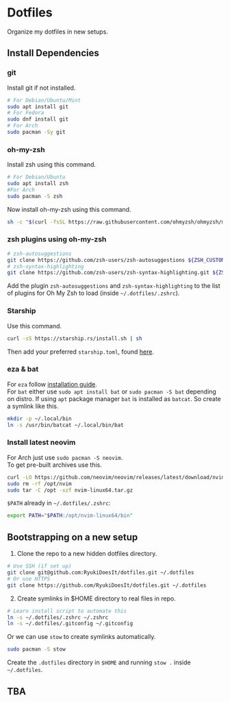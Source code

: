 # Dotfiles

Organize my dotfiles in new setups.


## Install Dependencies

### git

Install git if not installed.

```zsh
# For Debian/Ubuntu/Mint
sudo apt install git
# For Fedora
sudo dnf install git
# For Arch
sudo pacman -Sy git
```

### oh-my-zsh

Install zsh using this command.

```zsh
# For Debian/Ubuntu
sudo apt install zsh
#For Arch
sudo pacman -S zsh
```

Now install oh-my-zsh using this command.

```zsh
sh -c "$(curl -fsSL https://raw.githubusercontent.com/ohmyzsh/ohmyzsh/master/tools/install.sh)"
```

### zsh plugins using oh-my-zsh

```zsh
# zsh-autosuggestions
git clone https://github.com/zsh-users/zsh-autosuggestions ${ZSH_CUSTOM:-~/.oh-my-zsh/custom}/plugins/zsh-autosuggestions
# zsh-syntax-highlighting
git clone https://github.com/zsh-users/zsh-syntax-highlighting.git ${ZSH_CUSTOM:-~/.oh-my-zsh/custom}/plugins/zsh-syntax-highlighting
```

Add the plugin `zsh-autosuggestions` and `zsh-syntax-highlighting` to the list of plugins for Oh My Zsh to load (inside `~/.dotfiles/.zshrc`).

### Starship

Use this command.

```bash
curl -sS https://starship.rs/install.sh | sh
```
Then add your preferred `starship.toml`, found [here](https://starship.rs/presets/ "starship presets").

### eza & bat

For `eza` follow [installation guide](https://github.com/eza-community/eza/blob/main/INSTALL.md "eza installation guide"). <br>
For `bat` either use `sudo apt install bat` or `sudo pacman -S bat` depending on distro. If using `apt` package manager `bat` is installed as `batcat`. So create a symlink like this.

```zsh
mkdir -p ~/.local/bin
ln -s /usr/bin/batcat ~/.local/bin/bat
```

### Install latest neovim

For Arch just use `sudo pacman -S neovim`. <br>
To get pre-built archives use this.

```zsh
curl -LO https://github.com/neovim/neovim/releases/latest/download/nvim-linux64.tar.gz
sudo rm -rf /opt/nvim
sudo tar -C /opt -xzf nvim-linux64.tar.gz
```
`$PATH` already in `~/.dotfiles/.zshrc`:

```sh
export PATH="$PATH:/opt/nvim-linux64/bin"
```

## Bootstrapping on a new setup

1. Clone the repo to a new hidden dotfiles directory.

```zsh
# Use SSH (if set up)
git clone git@github.com:RyukiDoesIt/dotfiles.git ~/.dotfiles
# Or use HTTPS
git clone https://github.com/RyukiDoesIt/dotfiles.git ~/.dotfiles
```

2. Create symlinks in $HOME directory to real files in repo.

```zsh
# Learn install script to automate this
ln -s ~/.dotfiles/.zshrc ~/.zshrc
ln -s ~/.dotfiles/.gitconfig ~/.gitconfig
```
Or we can use `stow` to create symlinks automatically.
```sh
sudo pacman -S stow
```
Create the `.dotfiles` directory in `$HOME` and running `stow .` inside `~/.dotfiles`.


## TBA
